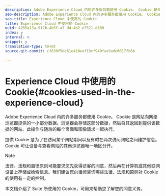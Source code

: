 ```yaml
---
description: Adobe Experience Cloud 内的许多服务都使用 Cookie。 Cookie 是网站向网络浏览器提供的一小部分数据。浏览器会存储这部分数据，然后将其返回到提供该数据的网站。此操作与随后的每个页面和图像请求一起执行。
seo-description: Adobe Experience Cloud 内的许多服务都使用 Cookie。 Cookie 是网站向网络浏览器提供的一小部分数据。浏览器会存储这部分数据，然后将其返回到提供该数据的网站。此操作与随后的每个页面和图像请求一起执行。
seo-title: Experience Cloud 中使用的 Cookie
title: Experience Cloud 中使用的 Cookie
uuid: 4255a13a-917b-4b5f-a7 d4-4b2 e7521 d189
index: y
internal: n
snippet: y
translation-type: tm+mt
source-git-commit: c1630f5de61e410eaf10cf940faa9adc6017fb6b

---
```



# Experience Cloud 中使用的 Cookie{#cookies-used-in-the-experience-cloud}

Adobe Experience Cloud 内的许多服务都使用 Cookie。 Cookie 是网站向网络浏览器提供的一小部分数据。浏览器会存储这部分数据，然后将其返回到提供该数据的网站。此操作与随后的每个页面和图像请求一起执行。

提供 Cookie 是为了在访问某个网站期间以及有时在两次访问网站之间维护信息。Cookie 可让设备与查看网站的其他浏览器唯一地区分开。

>[!NOTE]
>
>法律、法规和自律原则可能要求您先获得访客的同意，然后再在计算机或其他联网设备上存储或检索信息。我们建议您向律师咨询哪些法律、法规和原则对 Cookie 的使用有一定的控制。

本文档介绍了 Suite 所使用的 Cookie，可用来帮助您了解您的同意义务。

